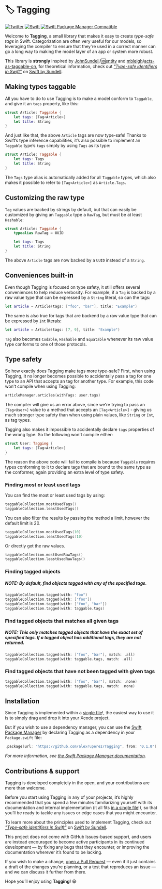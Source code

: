 # 🏷 Tagging
[![Twitter](https://img.shields.io/badge/contact-@alexruperez-0FABFF.svg?style=flat)](http://twitter.com/alexruperez)
[![Swift](https://img.shields.io/badge/Swift-5-orange.svg?style=flat)](https://swift.org)
[![Swift Package Manager Compatible](https://img.shields.io/badge/Swift%20Package%20Manager-compatible-4BC51D.svg?style=flat)](https://github.com/apple/swift-package-manager)

Welcome to **Tagging**, a small library that makes it easy to create *type-safe tags* in Swift.
Categorization are often very useful for our models, so leveraging the compiler to ensure that they're used in a correct manner can go a long way to making the model layer of an app or system more robust.

This library is **strongly** inspired by [JohnSundell](https://github.com/JohnSundell)/[🆔entity](https://github.com/JohnSundell/Identity) and [mbleigh](https://github.com/mbleigh)/[acts-as-taggable-on](https://github.com/mbleigh/acts-as-taggable-on), for theoretical information, check out *["Type-safe identifiers in Swift"](https://www.swiftbysundell.com/posts/type-safe-identifiers-in-swift)* on [Swift by Sundell](https://www.swiftbysundell.com).

## Making types taggable

All you have to do to use Tagging is to make a model conform to `Taggable`, and give it an `tags` property, like this:

```swift
struct Article: Taggable {
    let tags: [Tag<Article>]
    let title: String
}
```

And just like that, the above `Article` tags are now type-safe! Thanks to Swift’s type inference capabilities, it’s also possible to implement an `Taggable` type’s `tags` simply by using `Tags` as its type:

```swift
struct Article: Taggable {
    let tags: Tags
    let title: String
}
```

The `Tags` type alias is automatically added for all `Taggable` types, which also makes it possible to refer to `[Tag<Article>]` as `Article.Tags`.

## Customizing the raw type

`Tag` values are backed by strings by default, but that can easily be customized by giving an `Taggable` type a `RawTag`, but must be at least `Hashable`:

```swift
struct Article: Taggable {
    typealias RawTag = UUID

    let tags: Tags
    let title: String
}
```

The above `Article` tags are now backed by a `UUID` instead of a `String`.

## Conveniences built-in

Even though Tagging is focused on type safety, it still offers several conveniences to help reduce verbosity. For example, if a `Tag` is backed by a raw value type that can be expressed by a `String` literal, so can the tags:

```swift
let article = Article(tags: ["foo", "bar"], title: "Example")
```

The same is also true for tags that are backend by a raw value type that can be expressed by `Int` literals:

```swift
let article = Article(tags: [7, 9], title: "Example")
```

`Tag` also becomes `Codable`, `Hashable` and `Equatable` whenever its raw value type conforms to one of those protocols.

## Type safety

So how exactly does Tagging make tags more type-safe? First, when using Tagging, it no longer becomes possible to accidentally pass a tag for one type to an API that accepts an tag for another type. For example, this code won't compile when using Tagging:

```swift
articleManager.articles(withTags: user.tags)
```

The compiler will give us an error above, since we're trying to pass an `[Tag<User>]` value to a method that accepts an `[Tag<Article>]` - giving us much stronger type safety than when using plain values, like `String` or `Int`, as tag types.

Tagging also makes it impossible to accidentally declare `tags` properties of the wrong type. So the following won't compile either:

```swift
struct User: Tagging {
    let tags: [Tag<Article>]
}
```

The reason the above code will fail to compile is because `Taggable` requires types conforming to it to declare tags that are bound to the same type as the conformer, again providing an extra level of type safety.

### Finding most or least used tags

You can find the most or least used tags by using:

```swift
taggableCollection.mostUsedTags()
taggableCollection.leastUsedTags()
```

You can also filter the results by passing the method a limit, however the default limit is 20.

```swift
taggableCollection.mostUsedTags(10)
taggableCollection.leastUsedTags(10)
```

Or directly get the raw values.

```swift
taggableCollection.mostUsedRawTags()
taggableCollection.leastUsedRawTags()
```

### Finding tagged objects
##### NOTE: By default, find objects tagged with any of the specified tags.

```swift
taggableCollection.tagged(with: "foo")
taggableCollection.tagged(with: ["foo"])
taggableCollection.tagged(with: ["foo", "bar"])
taggableCollection.tagged(with: taggable.tags)
```

### Find tagged objects that matches all given tags
##### NOTE: This only matches tagged objects that have the exact set of specified tags. If a tagged object has additional tags, they are not returned.

```swift
taggableCollection.tagged(with: ["foo", "bar"], match: .all)
taggableCollection.tagged(with: taggable.tags, match: .all)
```

### Find tagged objects that have not been tagged with given tags
```swift
taggableCollection.tagged(with: ["foo", "bar"], match: .none)
taggableCollection.tagged(with: taggable.tags, match: .none)
```

## Installation

Since Tagging is implemented within a [single file](https://github.com/alexruperez/Tagging/blob/master/Sources/Tagging/Tagging.swift)!, the easiest way to use it is to simply drag and drop it into your Xcode project.

But if you wish to use a dependency manager, you can use the [Swift Package Manager](https://github.com/apple/swift-package-manager) by declaring Tagging as a dependency in your `Package.swift` file:

```swift
.package(url: "https://github.com/alexruperez/Tagging", from: "0.1.0")
```

*For more information, see [the Swift Package Manager documentation](https://github.com/apple/swift-package-manager/tree/master/Documentation).*

## Contributions & support

Tagging is developed completely in the open, and your contributions are more than welcome.

Before you start using Tagging in any of your projects, it’s highly recommended that you spend a few minutes familiarizing yourself with its documentation and internal implementation (it all fits [in a single file](https://github.com/alexruperez/Tagging/blob/master/Sources/Tagging/Tagging.swift)!), so that you’ll be ready to tackle any issues or edge cases that you might encounter.

To learn more about the principles used to implement Tagging, check out *["Type-safe identifiers in Swift"](https://www.swiftbysundell.com/posts/type-safe-identifiers-in-swift)* on [Swift by Sundell](https://www.swiftbysundell.com).

This project does not come with GitHub Issues-based support, and users are instead encouraged to become active participants in its continued development — by fixing any bugs that they encounter, or improving the documentation wherever it’s found to be lacking.

If you wish to make a change, [open a Pull Request](https://github.com/alexruperez/Tagging/pull/new) — even if it just contains a draft of the changes you’re planning, or a test that reproduces an issue — and we can discuss it further from there.

Hope you’ll enjoy using **Tagging**! 😀
